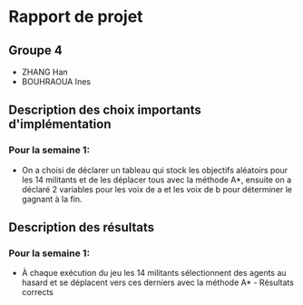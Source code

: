 # Rapport de projet

## Groupe 4
* ZHANG Han
* BOUHRAOUA Ines

## Description des choix importants d'implémentation

### Pour la semaine 1:

  - On a choisi de déclarer un tableau qui stock les objectifs aléatoirs pour les 14 militants et de les déplacer tous avec la méthode A*, ensuite on a déclaré 2 variables pour les voix de a et les voix de b pour déterminer le gagnant à la fin.

## Description des résultats

### Pour la semaine 1:

  - À chaque exécution du jeu les 14 militants sélectionnent des agents au hasard et se déplacent vers ces derniers avec la méthode A* - Résultats corrects
